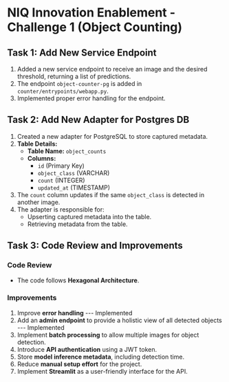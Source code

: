 # NIQ Innovation Enablement - Challenge 1 (Object Counting)

## Task 1: Add New Service Endpoint
1. Added a new service endpoint to receive an image and the desired threshold, returning a list of predictions.
2. The endpoint `object-counter-pg` is added in `counter/entrypoints/webapp.py`.
3. Implemented proper error handling for the endpoint.

## Task 2: Add New Adapter for Postgres DB
1. Created a new adapter for PostgreSQL to store captured metadata.
2. **Table Details:**
   - **Table Name:** `object_counts`
   - **Columns:**
     - `id` (Primary Key)
     - `object_class` (VARCHAR)
     - `count` (INTEGER)
     - `updated_at` (TIMESTAMP)
3. The `count` column updates if the same `object_class` is detected in another image.
4. The adapter is responsible for:
   - Upserting captured metadata into the table.
   - Retrieving metadata from the table.

## Task 3: Code Review and Improvements

### Code Review
- The code follows **Hexagonal Architecture**.

### Improvements
1. Improve **error handling** --- Implemented
2. Add an **admin endpoint** to provide a holistic view of all detected objects --- Implemented
3. Implement **batch processing** to allow multiple images for object detection.
4. Introduce **API authentication** using a JWT token.
5. Store **model inference metadata**, including detection time.
6. Reduce **manual setup effort** for the project. 
7. Implement **Streamlit** as a user-friendly interface for the API.
